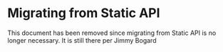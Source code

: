 # Migrating from Static API

This document has been removed since migrating from Static API is no longer necessary. It is still there per Jimmy Bogard
